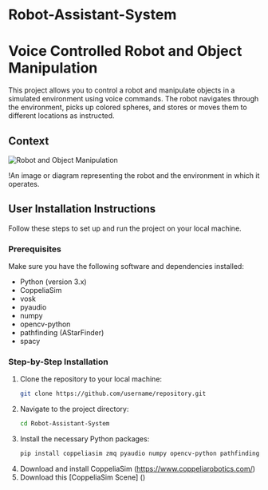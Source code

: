 # Robot-Assistant-System
# Voice Controlled Robot and Object Manipulation

This project allows you to control a robot and manipulate objects in a simulated environment using voice commands. The robot navigates through the environment, picks up colored spheres, and stores or moves them to different locations as instructed.

## Context

![Robot and Object Manipulation](url_to_image)

!An image or diagram representing the robot and the environment in which it operates.

## User Installation Instructions

Follow these steps to set up and run the project on your local machine.

### Prerequisites

Make sure you have the following software and dependencies installed:

- Python (version 3.x)
- CoppeliaSim
- vosk
- pyaudio
- numpy
- opencv-python
- pathfinding (AStarFinder)
- spacy

### Step-by-Step Installation

1. Clone the repository to your local machine:
   ```bash
   git clone https://github.com/username/repository.git
   ```
2. Navigate to the project directory:
   ```bash
   cd Robot-Assistant-System
   ```
3. Install the necessary Python packages:
   ```bash
   pip install coppeliasim zmq pyaudio numpy opencv-python pathfinding spacy
   ```
4. Download and install CoppeliaSim
   (https://www.coppeliarobotics.com/)
5. Download this [CoppeliaSim Scene] ()
